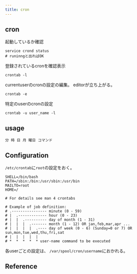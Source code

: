 ```yaml
---
title: cron
---
```


## cron

起動しているか確認

```
service crond status
# runinngと出ればOK
```

登録されているcronを確認表示

```
crontab -l
```

currentuserのcronの設定の編集。
editorが立ち上がる。

```
crontab -e
```

特定のuserのcronの設定

```
crontab -u user_name -l
```

## usage

```
分 時 日 月 曜日 コマンド
```

## Configuration
`/etc/crontab`に`root`の設定をおく。

```
SHELL=/bin/bash
PATH=/sbin:/bin:/usr/sbin:/usr/bin
MAILTO=root
HOME=/

# For details see man 4 crontabs

# Example of job definition:
# .---------------- minute (0 - 59)
# |  .------------- hour (0 - 23)
# |  |  .---------- day of month (1 - 31)
# |  |  |  .------- month (1 - 12) OR jan,feb,mar,apr ...
# |  |  |  |  .---- day of week (0 - 6) (Sunday=0 or 7) OR sun,mon,tue,wed,thu,fri,sat
# |  |  |  |  |
# *  *  *  *  * user-name command to be executed
```

各userごとの設定は、 `/var/spool/cron/username`におかれる。


## Reference


